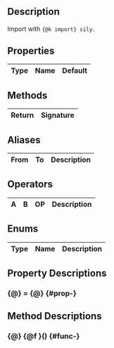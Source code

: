 # 

## Description

Import with <code>{@k import} sily.</code>

## Properties

| Type | Name | Default |
| ---  | ---  | --- |

## Methods

| Return | Signature |
| ---    | --- |

## Aliases

| From | To  | Description |
| ---  | --- | --- |

## Operators
| A   | B   | OP  | Description |
| --- | --- | --- | --- |

## Enums

| Type | Name | Description |
| ---  | ---  | --- |

## Property Descriptions

### {@}  = {@} {#prop-}

## Method Descriptions

### {@} {@f }() {#func-}

